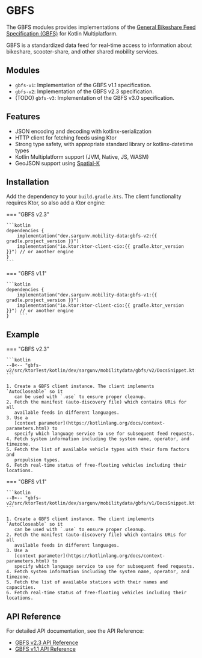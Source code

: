 # GBFS

The GBFS modules provides implementations of the
[General Bikeshare Feed Specification (GBFS)](https://gbfs.org) for Kotlin
Multiplatform.

GBFS is a standardized data feed for real-time access to information about
bikeshare, scooter-share, and other shared mobility services.

## Modules

- `gbfs-v1`: Implementation of the GBFS v1.1 specification.
- `gbfs-v2`: Implementation of the GBFS v2.3 specification.
- (TODO) `gbfs-v3`: Implementation of the GBFS v3.0 specification.

## Features

- JSON encoding and decoding with kotlinx-serialization
- HTTP client for fetching feeds using Ktor
- Strong type safety, with appropriate standard library or kotlinx-datetime
  types
- Kotlin Multiplatform support (JVM, Native, JS, WASM)
- GeoJSON support using [Spatial-K](https://maplibre.org/spatial-k/geojson/)

## Installation

Add the dependency to your `build.gradle.kts`. The client functionality requires
Ktor, so also add a Ktor engine:

=== "GBFS v2.3"

    ```kotlin
    dependencies {
        implementation("dev.sargunv.mobility-data:gbfs-v2:{{ gradle.project_version }}")
        implementation("io.ktor:ktor-client-cio:{{ gradle.ktor_version }}") // or another engine
    }
    ```

=== "GBFS v1.1"

    ```kotlin
    dependencies {
        implementation("dev.sargunv.mobility-data:gbfs-v1:{{ gradle.project_version }}")
        implementation("io.ktor:ktor-client-cio:{{ gradle.ktor_version }}") // or another engine
    }    ```

## Example

=== "GBFS v2.3"

    ```kotlin
    --8<-- "gbfs-v2/src/ktorTest/kotlin/dev/sargunv/mobilitydata/gbfs/v2/DocsSnippet.kt:example"
    ```

    1. Create a GBFS client instance. The client implements `AutoCloseable` so it
       can be used with `.use` to ensure proper cleanup.
    2. Fetch the manifest (auto-discovery file) which contains URLs for all
       available feeds in different languages.
    3. Use a
       [context parameter](https://kotlinlang.org/docs/context-parameters.html) to
       specify which language service to use for subsequent feed requests.
    4. Fetch system information including the system name, operator, and timezone.
    5. Fetch the list of available vehicle types with their form factors and
       propulsion types.
    6. Fetch real-time status of free-floating vehicles including their locations.

=== "GBFS v1.1"

    ```kotlin
    --8<-- "gbfs-v2/src/ktorTest/kotlin/dev/sargunv/mobilitydata/gbfs/v1/DocsSnippet.kt:example"
    ```

    1. Create a GBFS client instance. The client implements `AutoCloseable` so it
       can be used with `.use` to ensure proper cleanup.
    2. Fetch the manifest (auto-discovery file) which contains URLs for all
       available feeds in different languages.
    3. Use a
       [context parameter](https://kotlinlang.org/docs/context-parameters.html) to
       specify which language service to use for subsequent feed requests.
    4. Fetch system information including the system name, operator, and timezone.
    5. Fetch the list of available stations with their names and capacities.
    6. Fetch real-time status of free-floating vehicles including their locations.

## API Reference

For detailed API documentation, see the API Reference:

- [GBFS v2.3 API Reference](./api/gbfs-v2/index.html)
- [GBFS v1.1 API Reference](./api/gbfs-v1/index.html)
